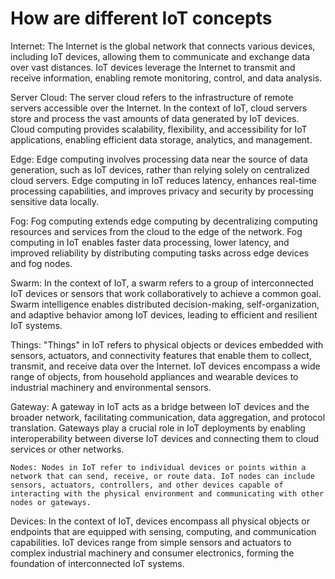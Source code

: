 # How are different IoT concepts 
Internet: The Internet is the global network that connects various devices, including IoT devices, allowing them to communicate and exchange data over vast distances. IoT devices leverage the Internet to transmit and receive information, enabling remote monitoring, control, and data analysis.

Server Cloud: The server cloud refers to the infrastructure of remote servers accessible over the Internet. In the context of IoT, cloud servers store and process the vast amounts of data generated by IoT devices. Cloud computing provides scalability, flexibility, and accessibility for IoT applications, enabling efficient data storage, analytics, and management.

Edge: Edge computing involves processing data near the source of data generation, such as IoT devices, rather than relying solely on centralized cloud servers. Edge computing in IoT reduces latency, enhances real-time processing capabilities, and improves privacy and security by processing sensitive data locally.

Fog: Fog computing extends edge computing by decentralizing computing resources and services from the cloud to the edge of the network. Fog computing in IoT enables faster data processing, lower latency, and improved reliability by distributing computing tasks across edge devices and fog nodes.

Swarm: In the context of IoT, a swarm refers to a group of interconnected IoT devices or sensors that work collaboratively to achieve a common goal. Swarm intelligence enables distributed decision-making, self-organization, and adaptive behavior among IoT devices, leading to efficient and resilient IoT systems.

Things: "Things" in IoT refers to physical objects or devices embedded with sensors, actuators, and connectivity features that enable them to collect, transmit, and receive data over the Internet. IoT devices encompass a wide range of objects, from household appliances and wearable devices to industrial machinery and environmental sensors.

Gateway: A gateway in IoT acts as a bridge between IoT devices and the broader network, facilitating communication, data aggregation, and protocol translation. Gateways play a crucial role in IoT deployments by enabling interoperability between diverse IoT devices and connecting them to cloud services or other networks.

    Nodes: Nodes in IoT refer to individual devices or points within a network that can send, receive, or route data. IoT nodes can include sensors, actuators, controllers, and other devices capable of interacting with the physical environment and communicating with other nodes or gateways.

Devices: In the context of IoT, devices encompass all physical objects or endpoints that are equipped with sensing, computing, and communication capabilities. IoT devices range from simple sensors and actuators to complex industrial machinery and consumer electronics, forming the foundation of interconnected IoT systems.
